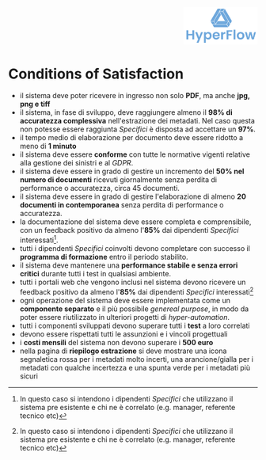 <p style="text-align: right;">
  <img src="https://github.com/Lorenzo-Gardini/Project-Management/blob/main/report/images/hyperflow_logo.png?raw=true" alt="Logo" style="width: 150px;"/>
</p>

# Conditions of Satisfaction
- il sistema deve poter ricevere in ingresso non solo **PDF**, ma anche **jpg, png e tiff**
- il sistema, in fase di sviluppo, deve raggiungere almeno il **98% di accuratezza complessiva** nell'estrazione dei metadati. Nel caso questa non potesse essere raggiunta _Specifici_ è disposta ad accettare un **97%**.
- il tempo medio di elaborazione per documento deve essere ridotto a meno di **1 minuto**
- il sistema deve essere **conforme** con tutte le normative vigenti relative alla gestione dei sinistri e al _GDPR_.
- il sistema deve essere in grado di gestire un incremento del **50% nel numero di documenti** ricevuti giornalmente senza perdita di performance o accuratezza, circa 45 documenti.
- il sistema deve essere in grado di gestire l'elaborazione di almeno **20 documenti in contemporanea** senza perdita di performance o accuratezza.
- la documentazione del sistema deve essere completa e comprensibile, con un feedback positivo da almeno l'**85%** dai dipendenti _Specifici_ interessati[^1]. 
- tutti i dipendenti _Specifici_ coinvolti devono completare con successo il **programma di formazione** entro il periodo stabilito.
- il sistema deve mantenere una **performance stabile e senza errori critici** durante tutti i test in qualsiasi ambiente.
- tutti i portali web che vengono inclusi nel sistema devono ricevere un feedback positivo da almeno l'**85%** dai dipendenti _Specifici_ interessati[^1]
- ogni operazione del sistema deve essere implementata come un **componente separato** e il più possibile _genereal purpose_, in modo da poter essere riutilizzato in ulteriori progetti di _hyper-automation_.
- tutti i componenti sviluppati devono superare tutti i **test** a loro correlati 
- devono essere rispettati tutti le assunzioni e i vincoli progettuali
- i **costi mensili** del sistema non devono superare i **500 euro**
- nella pagina di **riepilogo estrazione** si deve mostrare una icona segnaletica rossa per i metadati molto incerti, una arancione/gialla per i metadati con qualche incertezza e una spunta verde per i metadati più sicuri

[^1]: In questo caso si intendono i dipendenti _Specifici_ che utilizzano il sistema pre esistente e chi ne è correlato (e.g. manager, referente tecnico etc)
